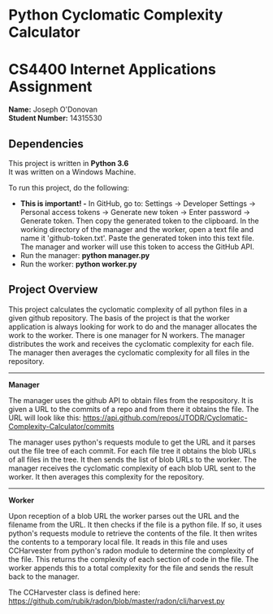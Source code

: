 # Python Cyclomatic Complexity Calculator
# CS4400 Internet Applications Assignment
**Name:** Joseph O'Donovan  
**Student Number:** 14315530

## Dependencies
This project is written in **Python 3.6**  
It was written on a Windows Machine.

To run this project, do the following:

* **This is important! -** In GitHub, go to: Settings -> Developer Settings -> Personal access tokens -> Generate new token -> Enter password -> Generate token. Then copy the generated token to the clipboard. In the working directory of the manager and the worker, open a text file and name it 'github-token.txt'. Paste the generated token into this text file. The manager and worker will use this token to access the GitHub API.
* Run the manager: **python manager.py**
* Run the worker: **python worker.py**


## Project Overview
This project calculates the cyclomatic complexity of all python files in a given github repository. The basis of the project is that the worker application is always looking for work to do and the manager allocates the work to the worker. There is one manager for N workers. The manager distributes the work and receives the cyclomatic complexity for each file. The manager then averages the cyclomatic complexity for all files in the repository. 

----

**Manager**

The manager uses the github API to obtain files from the respository. It is given a URL to the commits of a repo and from there it obtains the file. The URL will look like this: https://api.github.com/repos/JTODR/Cyclomatic-Complexity-Calculator/commits

The manager uses python's requests module to get the URL and it parses out the file tree of each commit. For each file tree it obtains the blob URLs of all files in the tree. It then sends the list of blob URLs to the worker. The manager receives the cyclomatic complexity of each blob URL sent to the worker. It then averages this complexity for the repository.


----

**Worker**

Upon reception of a blob URL the worker parses out the URL and the filename from the URL. It then checks if the file is a python file. If so, it uses python's requests module to retrieve the contents of the file. It then writes the contents to a temporary local file. It reads in this file and uses CCHarvester from python's radon module to determine the complexity of the file. This returns the complexity of each section of code in the file. The worker appends this to a total complexity for the file and sends the result back to the manager. 

The CCHarvester class is defined here: https://github.com/rubik/radon/blob/master/radon/cli/harvest.py